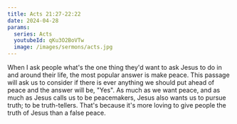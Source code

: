```yaml
---
title: Acts 21:27-22:22
date: 2024-04-28
params:
  series: Acts
  youtubeId: qKu3O2BoVTw
  image: /images/sermons/acts.jpg
---
```

When I ask people what's the one thing they'd want to ask Jesus to do in and around their life, the most popular answer is make peace. This passage will ask us to consider if there is ever anything we should put ahead of peace and the answer will be, "Yes". As much as we want peace, and as much as Jesus calls us to be peacemakers, Jesus also wants us to pursue truth; to be truth-tellers. That's because it's more loving to give people the truth of Jesus than a false peace.
